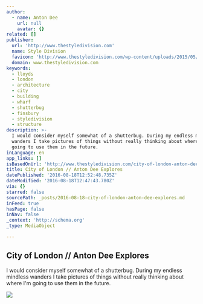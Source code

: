 ```yaml
---
author:
  - name: Anton Dee
    url: null
    avatar: {}
related: []
publisher:
  url: 'http://www.thestyledivision.com'
  name: Style Division
  favicon: 'http://www.thestyledivision.com/wp-content/uploads/2015/05/favicon2-copy.png'
  domain: www.thestyledivision.com
keywords:
  - lloyds
  - london
  - architecture
  - city
  - building
  - wharf
  - shutterbug
  - finsbury
  - styledivision
  - structure
description: >-
  I would consider myself somewhat of a shutterbug. During my endless mindless
  wanders I take pictures of things without really thinking about where I'm
  going to use them in the future.
inLanguage: en
app_links: []
isBasedOnUrl: 'http://www.thestyledivision.com/city-of-london-anton-dee-explores-architecture'
title: City of London // Anton Dee Explores
datePublished: '2016-08-18T12:52:48.735Z'
dateModified: '2016-08-18T12:47:43.780Z'
via: {}
starred: false
sourcePath: _posts/2016-08-18-city-of-london-anton-dee-explores.md
inFeed: true
hasPage: false
inNav: false
_context: 'http://schema.org'
_type: MediaObject

---
```

<article style=""><h1>City of London // Anton Dee Explores</h1><p>I would consider myself somewhat of a shutterbug. During my endless mindless wanders I take pictures of things without really thinking about where I'm going to use them in the future.</p><img src="http://www.thestyledivision.com/wp-content/uploads/2016/05/withings-smartwatch-activite-steel-1.jpg" /></article>